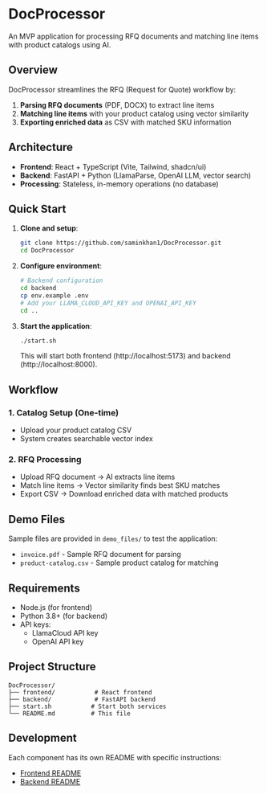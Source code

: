 # DocProcessor

An MVP application for processing RFQ documents and matching line items with product catalogs using AI.

## Overview

DocProcessor streamlines the RFQ (Request for Quote) workflow by:
1. **Parsing RFQ documents** (PDF, DOCX) to extract line items
2. **Matching line items** with your product catalog using vector similarity
3. **Exporting enriched data** as CSV with matched SKU information

## Architecture

- **Frontend**: React + TypeScript (Vite, Tailwind, shadcn/ui)
- **Backend**: FastAPI + Python (LlamaParse, OpenAI LLM, vector search)
- **Processing**: Stateless, in-memory operations (no database)

## Quick Start

1. **Clone and setup**:
   ```bash
   git clone https://github.com/saminkhan1/DocProcessor.git
   cd DocProcessor
   ```

2. **Configure environment**:
   ```bash
   # Backend configuration
   cd backend
   cp env.example .env
   # Add your LLAMA_CLOUD_API_KEY and OPENAI_API_KEY
   cd ..
   ```

3. **Start the application**:
   ```bash
   ./start.sh
   ```

   This will start both frontend (http://localhost:5173) and backend (http://localhost:8000).

## Workflow

### 1. Catalog Setup (One-time)
- Upload your product catalog CSV
- System creates searchable vector index

### 2. RFQ Processing
- Upload RFQ document → AI extracts line items
- Match line items → Vector similarity finds best SKU matches
- Export CSV → Download enriched data with matched products

## Demo Files

Sample files are provided in `demo_files/` to test the application:
- `invoice.pdf` - Sample RFQ document for parsing
- `product-catalog.csv` - Sample product catalog for matching

## Requirements

- Node.js (for frontend)
- Python 3.8+ (for backend)
- API keys:
  - LlamaCloud API key
  - OpenAI API key

## Project Structure

```
DocProcessor/
├── frontend/           # React frontend
├── backend/            # FastAPI backend
├── start.sh           # Start both services
└── README.md          # This file
```

## Development

Each component has its own README with specific instructions:
- [Frontend README](frontend/README.md)
- [Backend README](backend/README.md)

